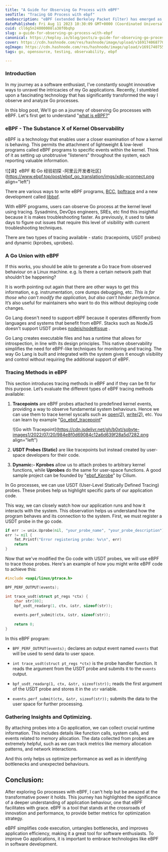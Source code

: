 ```yaml
---
title: "A Guide for Observing Go Process with eBPF"
seoTitle: "Tracing GO Process with ebpf"
seoDescription: "eBPF (extended Berkeley Packet Filter) has emerged as a powerful tool that can be used to trace system events in real-time and provide detailed insights."
datePublished: Fri Aug 11 2023 10:30:09 GMT+0000 (Coordinated Universal Time)
cuid: cll6g5n24000008la38f0bqhp
slug: a-guide-for-observing-go-process-with-ebpf
canonical: https://keploy.io/blog/posts/a-guide-for-observing-go-process-with-ebpf
cover: https://cdn.hashnode.com/res/hashnode/image/upload/v1691740687706/069d7d9e-8e64-4d77-9b1e-25bdd1be6c20.png
ogImage: https://cdn.hashnode.com/res/hashnode/image/upload/v1691740755085/53315c5e-f521-4b88-a7a9-8e9fcc8b5692.png
tags: go, opensource, testing, observability, ebpf

---
```


### Introduction

In my journey as a software enthusiast, I've constantly sought innovative ways to unravel the intricacies of my Go applications. Recently, I stumbled upon a fascinating technology that has significantly transformed the way I observe and analyze Go processes.

In this blog post, We'll go on a journey of observing Go processes with eBPF. Let's first get to understand "[what is eBPF?](https://www.brendangregg.com/blog/2015-05-15/ebpf-one-small-step.html)"

### eBPF - The Substance X of Kernel Observability

eBPF is a technology that enables user a closer examination of how a kernel is behaving. This permits the attachment of lightweight & low-level programs called eBPF programs to specific events within the kernel. Think of it as setting up unobtrusive "listeners" throughout the system, each reporting valuable information.

![【译】eBPF 和 Go 经验初探 -阿里云开发者社区](https://www.ebpf.top/post/ebpf_go_translation/imgs/xdp-xconnect.png align="left")

There are various ways to write eBPF programs, [BCC](https://github.com/iovisor/bcc), [bpftrace](https://github.com/iovisor/bpftrace) and a new development called [libbpf](https://github.com/libbpf/libbpf).

With eBPF programs, users can observe Go process at the kernel level using tracing. Sysadmins, DevOps engineers, SREs, etc find this insightful because it is makes troubleshooting faster. As previously, it used to take days to figure out issues that require this level of visibility with current troubleshooting techniques.

There are two types of tracing available - static (tracepoints, USDT probes) and dynamic (kprobes, uprobes).

### A Go Union with eBPF

If this works, you should be able to generate a Go trace from observed behaviour on a Linux machine. e.g. Is there a certain network path that shouldn’t be happening?

It is worth pointing out again that there are other ways to get this information, e.g. instrumentation, core dumps debugging, etc. *This is for those who can’t modify the application, but also can’t hinder performance.* It’s also useful for maintainers who want to do this without deploying code changes.

Go Lang doesn't need to support eBPF because it operates differently from languages and systems that benefit from eBPF. Stacks such as NodeJS doesn't support USDT probes [nodejs/node#issue](https://github.com/nodejs/node/issues/44550#issuecomment-1239416388) .

Go Lang creates executable files and has a runtime that allows for introspection, in line with its design principles. This native observability simplifies the need for eBPF-like techniques for monitoring and tracing. The way Go Lang is built and integrated with the system gives it enough visibility and control without requiring the additional support of eBPF.

### Tracing Methods in eBPF

This section introduces tracing methods in eBPF and if they can be fit for this purpose. Let’s evaluate the different types of eBPF tracing methods available:

1. **Tracepoints** are eBPF probes attached to predefined kernel events, providing a way to observe fundamental system behaviours. Hence we can use them to trace kernel syscalls such as [open(2)](https://man7.org/linux/man-pages/man2/open.2.html), [write(2)](https://man7.org/linux/man-pages/man2/write.2.html), etc. You can learn by example "[Go\_ebpf\_tracepoint](https://github.com/cilium/ebpf/blob/main/examples/tracepoint_in_go/main.go)"
    
    ![Go with Tracepoint](https://cdn.jsdelivr.net/gh/b0xt/sobyte-images1/2022/07/20/984e8f0d69084c12a6d639f28a5d7282.png align="left")
    
2. **USDT Probes (Static)** are like tracepoints but instead created by user-space developers for their code.
    
3. **Dynamic:- Kprobes** allow us to attach probes to arbitrary kernel functions, while **Uprobes** do the same for user-space functions. A good sample project can be founded by "[ebpf\_Kprobe](https://github.com/cilium/ebpf/)" by Cilium.
    

In Go processes, we can use USDT (User-Level Statically Defined Tracing) probes. These probes help us highlight specific parts of our application code.

This way, we can closely watch how our application runs and how it interacts with the system. This observation helps us understand how the program behaves and its connection to the system. First, we must register a USDT probe in the go code.

```go
if err := unix.Uprobe(nil, "your_probe_name", "your_probe_description");
err != nil {
    fmt.Printf("Error registering probe: %v\n", err)
    return
}
```

Now that we've modified the Go code with USDT probes, we will use eBPF to trace those probes. Here's an example of how you might write eBPF code to achieve this:

```c
#include <uapi/linux/ptrace.h>

BPF_PERF_OUTPUT(events);

int trace_usdt(struct pt_regs *ctx) {
    char str[80];
    bpf_usdt_readarg(1, ctx, &str, sizeof(str));
    
    events.perf_submit(ctx, &str, sizeof(str));
    
    return 0;
}
```

In this eBPF program:

* `BPF_PERF_OUTPUT(events);` declares an output event named `events` that will be used to send data to user space.
    
* `int trace_usdt(struct pt_regs *ctx)` is the probe handler function. It reads the argument from the USDT probe and submits it to the `events` output.
    
* `bpf_usdt_readarg(1, ctx, &str, sizeof(str));` reads the first argument of the USDT probe and stores it in the `str` variable.
    
* `events.perf_submit(ctx, &str, sizeof(str));` submits the data to the user space for further processing.
    

### Gathering Insights and Optimizing.

By attaching probes into a Go application, we can collect crucial runtime information. This includes details like function calls, system calls, and events related to memory allocation. The data collected from probes are extremely helpful, such as we can track metrics like memory allocation patterns, and network interactions.

And this only helps us optimize performance as well as in identifying bottlenecks and unexpected behaviours.

## Conclusion:

After exploring Go processes with eBPF, I can't help but be amazed at the transformative power it holds. This journey has highlighted the significance of a deeper understanding of application behaviour, one that eBPF facilitates with grace. eBPF is a tool that stands at the crossroads of innovation and performance, to provide better metrics for optimization strategy.

eBPF simplifies code execution, untangles bottlenecks, and improves application efficiency, making it a great tool for software enthusiasts. To improve Go applications, it is important to embrace technologies like eBPF in software development.